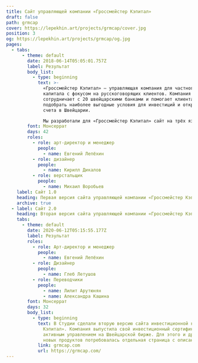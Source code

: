 ```yaml
---
title: Сайт управляющей компании «Гроссмейстер Кэпитал»
draft: false
path: grmcap
cover: https://lepekhin.art/projects/grmcap/cover.jpg
position: 3
og: https://lepekhin.art/projects/grmcap/og.jpg
pages:
  - tabs:
      - theme: default
        date: 2018-06-14T05:05:01.757Z
        label: Результат
        body_list:
          - type: beginning
            text: >-
              «Гроссмейстер Кэпитал» — управляющая компания для частного
              капитала с фокусом на русскоговорящих клиентов. Компания
              сотрудничает с 20 швейцарскими банками и помогает клиентам
              подобрать наиболее выгодные условия для инвестиций и открытия
              счета в Швейцарии.

              Мы разработали для «Гроссмейстер Кэпитал» сайт на трёх языках: русском, английском и немецком.
        font: Монсеррат
        days: 42
        roles:
          - role: арт-директор и менеджер
            people:
              - name: Евгений Лепёхин
          - role: дизайнер
            people:
              - name: Кирилл Дикалов
          - role: верстальщик
            people:
              - name: Михаил Воробьев
    label: Сайт 1.0
    heading: Первая версия сайта управляющей компании «Гроссмейстер Кэпитал»
    archive: true
  - label: Сайт 2.0
    heading: Вторая версия сайта управляющей компании «Гроссмейстер Кэпитал»
    tabs:
      - theme: default
        date: 2020-06-12T05:15:55.177Z
        label: Результат
        roles:
          - role: Арт-директор и менеджер
            people:
              - name: Евгений Лепёхин
          - role: Дизайнер
            people:
              - name: Глеб Летушов
          - role: Переводчики
            people:
              - name: Лилит Арутюнян
              - name: Александра Кашина
        font: Монсеррат
        days: 32
        body_list:
          - type: beginning
            text: В Студии сделали вторую версию сайта инвестиционной компании «Гроссмейстер
              Кэпитал». Компания выпустила свой инвестиционный сертификат с
              активным управлением на Швейцарской бирже. Для этого и других
              новых продуктов потребовалась отдельная страница с описанием.
            link: grmcap.com
            url: https://grmcap.com/
---
```

